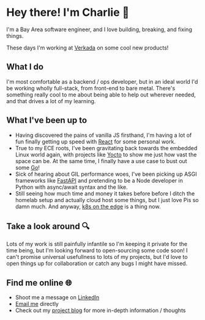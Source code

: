 # Hey there! I'm Charlie 👋
I'm a Bay Area software engineer, and I love building, breaking, and fixing things.

These days I'm working at [Verkada](https://verkada.com) on some cool new products!

## What I do
I'm most comfortable as a backend / ops developer, but in an ideal world I'd be working wholly full-stack, from front-end to bare metal. There's something really cool to me about being able to help out wherever needed, and that drives a lot of my learning.

## What I've been up to
- Having discovered the pains of vanilla JS firsthand, I'm having a lot of fun finally getting up speed with [React](https://reactjs.org/) for some personal work.
- True to my ECE roots, I've been gravitating back towards the embedded Linux world again, with projects like [Yocto](https://www.yoctoproject.org/) to show me just how vast the space can be. At the same time, I finally have a use case to bust out some [Go](https://golang.org/)!
- Sick of hearing about GIL performance woes, I've been picking up ASGI frameworks like [FastAPI](https://fastapi.tiangolo.com/) and pretending to be a Node developer in Python with async/await syntax and the like.
- Still seeing how much time and money it takes before before I ditch the homelab setup and actually cloud host some things, but I just love Pis so damn much. And anyway, [k8s on the edge](https://k3s.io/) is a thing now.

## Take a look around :mag:
Lots of my work is still painfully infantile so I'm keeping it private for the time being, but I'm looking forward to open-sourcing some code soon! I can't promise universal usefullness to lots of my projects, but I'd love to open things up for collaboration or catch any bugs I might have missed.

## Find me online :globe_with_meridians:
- Shoot me a message on [LinkedIn](https://www.linkedin.com/in/charlie-king4967/)
- [Email me](mailto:charlie.king4967@gmail.com) directly
- Check out my [project blog](https://blog.cha-king.com) for more in-depth information / thoughts
